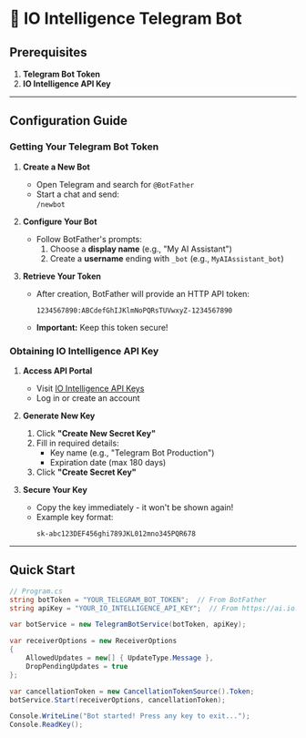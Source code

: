 # 🤖 IO Intelligence Telegram Bot

## Prerequisites

1. **Telegram Bot Token**  
2. **IO Intelligence API Key**

---

## Configuration Guide

### Getting Your Telegram Bot Token

1. **Create a New Bot**  
   - Open Telegram and search for `@BotFather`  
   - Start a chat and send:  
     `/newbot`

2. **Configure Your Bot**  
   - Follow BotFather's prompts:  
     1. Choose a **display name** (e.g., "My AI Assistant")  
     2. Create a **username** ending with `_bot` (e.g., `MyAIAssistant_bot`)

3. **Retrieve Your Token**  
   - After creation, BotFather will provide an HTTP API token:  
     ```plaintext
     1234567890:ABCdefGhIJKlmNoPQRsTUVwxyZ-1234567890
     ```  
   - **Important:** Keep this token secure!

### Obtaining IO Intelligence API Key

1. **Access API Portal**  
   - Visit [IO Intelligence API Keys](https://ai.io.net/ai/api-keys)  
   - Log in or create an account

2. **Generate New Key**  
   1. Click **"Create New Secret Key"**  
   2. Fill in required details:  
      - Key name (e.g., "Telegram Bot Production")  
      - Expiration date (max 180 days)  
   3. Click **"Create Secret Key"**

3. **Secure Your Key**  
   - Copy the key immediately - it won't be shown again!  
   - Example key format:  
     ```plaintext
     sk-abc123DEF456ghi789JKL012mno345PQR678
     ```

---

## Quick Start

```csharp
// Program.cs
string botToken = "YOUR_TELEGRAM_BOT_TOKEN";  // From BotFather
string apiKey = "YOUR_IO_INTELLIGENCE_API_KEY";  // From https://ai.io.net/ai/api-keys

var botService = new TelegramBotService(botToken, apiKey);

var receiverOptions = new ReceiverOptions 
{
    AllowedUpdates = new[] { UpdateType.Message },
    DropPendingUpdates = true
};

var cancellationToken = new CancellationTokenSource().Token;
botService.Start(receiverOptions, cancellationToken);

Console.WriteLine("Bot started! Press any key to exit...");
Console.ReadKey();
